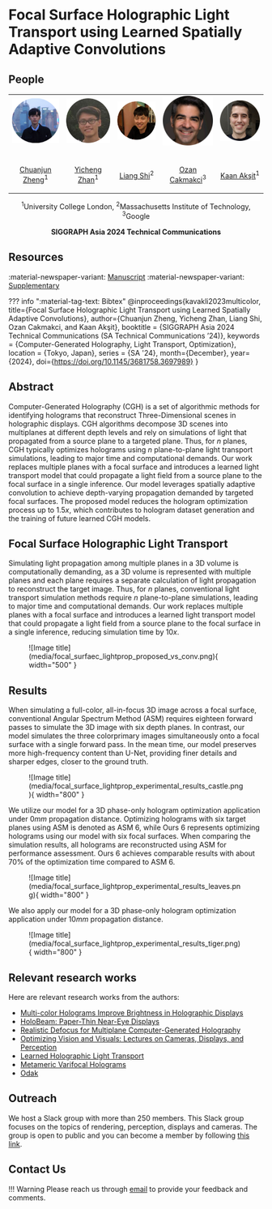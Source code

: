 # Focal Surface Holographic Light Transport using Learned Spatially Adaptive Convolutions

## People
<table class=""  style="margin: 10px auto;">
  <tbody>
    <tr>
      <td> <img src="../../people/chuanjun_zheng.png" width="120" alt=/> &nbsp;&nbsp;&nbsp;&nbsp;</td>
      <td> <img src="../../people/yicheng_zhan.png" width="120" alt=/> &nbsp;&nbsp;&nbsp;&nbsp;</td>
      <td> <img src="../../people/liang_shi.png" width="120" alt=/> &nbsp;&nbsp;&nbsp;&nbsp;</td>
      <td> <img src="../../people/ozan_cakmakci.png" width="120" alt=/> &nbsp;&nbsp;&nbsp;&nbsp;</td>
      <td> <img src="../../people/kaan_aksit.png" width="120" alt=/> &nbsp;&nbsp;&nbsp;&nbsp;</td>
    </tr>
    <tr>
      <td><p style="text-align:center;"><a href="https://scholar.google.com.hk/citations?user=9Jk_LC8AAAAJ&hl=zh-CN">Chuanjun Zheng</a><sup>1</sup></p></td>
      <td><p style="text-align:center;"><a href="https://scholar.google.com/citations?hl=zh-CN&user=x2ptSYUAAAAJ">Yicheng Zhan</a><sup>1</sup></p></td>
      <td><p style="text-align:center;"><a href="https://people.csail.mit.edu/liangs/">Liang Shi</a><sup>2</sup></p></td>
      <td><p style="text-align:center;"><a href="https://scholar.google.com/citations?user=xZLjeAMAAAAJ&hl=en">Ozan Cakmakci</a><sup>3</sup></p></td>
      <td><p style="text-align:center;"><a href="https://kaanaksit.com">Kaan Akşit</a><sup>1</sup></p></td>
    </tr>
  </tbody>
</table>
<p style="text-align:center;">
<sup>1</sup>University College London,
<sup>2</sup>Massachusetts Institute of Technology,
<sup>3</sup>Google
</p>
<p style="text-align:center;"><b>SIGGRAPH Asia 2024 Technical Communications </b></p>

## Resources
:material-newspaper-variant: [Manuscript](https://kaanaksit.com/assets/pdf/ZhengEtAl_SigAsia2024_Focal_surface_holographic_light_transport_using_learned_spatially_adaptive_convolutions.pdf)
:material-newspaper-variant: [Supplementary](https://kaanaksit.com/assets/pdf/ZhengEtAl_SigAsia2024_Supplementary_Focal_surface_holographic_light_transport_using_learned_spatially_adaptive_convolutions.pdf)

[//]: # (:material-file-code: [Code]&#40;https://github.com/complight/multicolor&#41;)

[//]: # (:material-video-account: [Project video]&#40;https://kaanaksit.com/assets/video/KavakliSigAsia2023Multicolor.mp4&#41;)
??? info ":material-tag-text: Bibtex"
        @inproceedings{kavakli2023multicolor,
          title={Focal Surface Holographic Light Transport using Learned Spatially Adaptive Convolutions},
          author={Chuanjun Zheng, Yicheng Zhan, Liang Shi, Ozan Cakmakci, and Kaan Akşit},
          booktitle = {SIGGRAPH Asia 2024 Technical Communications (SA Technical Communications ’24)},
          keywords = {Computer-Generated Holography, Light Transport, Optimization},
          location = {Tokyo, Japan},
          series = {SA '24},
          month={December},
          year={2024},
          doi={https://doi.org/10.1145/3681758.3697989}
        }


[//]: # (## Video)

[//]: # (<video controls>)

[//]: # (<source src="https://kaanaksit.com/assets/video/KavakliSigAsia2023Multicolor.mp4" id="“ type="video/mp4">)

[//]: # (</video>)


## Abstract
Computer-Generated Holography (CGH) is a set of algorithmic methods for identifying holograms that reconstruct Three-Dimensional 
scenes in holographic displays. CGH algorithms decompose 3D scenes into multiplanes at different depth levels and rely on simulations
of light that propagated from a source plane to a targeted plane. Thus, for $n$ planes, CGH typically optimizes holograms using $n$ plane-to-plane 
light transport simulations, leading to major time and computational demands. Our work replaces multiple planes with a focal surface and introduces 
a learned light transport model that could propagate a light field from a source plane to the focal surface in a single inference. Our model leverages 
spatially adaptive convolution to achieve depth-varying propagation demanded by targeted focal surfaces. The proposed model reduces the hologram 
optimization process up to $1.5x$, which contributes to hologram dataset generation and the training of future learned CGH models.


## Focal Surface Holographic Light Transport
Simulating light propagation among multiple planes in a 3D volume is computationally 
demanding, as a 3D volume is represented with multiple planes and each plane requires
a separate calculation of light propagation to reconstruct the target image. Thus, 
for $n$ planes, conventional light transport simulation methods require $n$ plane-to-plane 
simulations, leading to major time and computational demands. Our work replaces multiple
planes with a focal surface and introduces a learned light transport model that could 
propagate a light field from a source plane to the focal surface in a single inference,
reducing simulation time by $10x$.
<figure markdown>
  ![Image title](media/focal_surfaec_lightprop_proposed_vs_conv.png){ width="500" }
</figure>

## Results
When simulating a full-color, all-in-focus 3D image across a focal surface, conventional 
Angular Spectrum Method (ASM) requires eighteen forward
passes to simulate the 3D image with six depth planes.
In contrast, our model simulates the three colorprimary images simultaneously
onto a focal surface with a single forward pass. 
In the mean time, our model preserves more high-frequency content than U-Net, providing 
finer details and sharper edges, closer to the ground truth. 
<figure markdown>
  ![Image title](media/focal_surface_lightprop_experimental_results_castle.png){ width="800" }
</figure>

 We utilize our model for a 3D phase-only hologram optimization application under
 $0 mm$ propagation distance. Optimizing holograms with six target planes using ASM
 is denoted as ASM 6, while Ours 6 represents optimizing holograms using our model with six
 focal surfaces. When comparing the simulation results, all holograms are reconstructed using ASM for performance assessment. 
Ours 6 achieves comparable results with about $70\%$ of the optimization time compared to ASM 6.

<figure markdown>
  ![Image title](media/focal_surface_lightprop_experimental_results_leaves.png){ width="800" }
</figure>

We also apply our model for a 3D phase-only hologram optimization application under
 $10 mm$ propagation distance.

<figure markdown>
  ![Image title](media/focal_surface_lightprop_experimental_results_tiger.png){ width="800" }
</figure>




## Relevant research works
Here are relevant research works from the authors:

- [Multi-color Holograms Improve Brightness in Holographic Displays](multi_color.md)
- [HoloBeam: Paper-Thin Near-Eye Displays](holobeam.md)
- [Realistic Defocus for Multiplane Computer-Generated Holography](realistic_defocus_cgh.md)
- [Optimizing Vision and Visuals: Lectures on Cameras, Displays, and Perception](../teaching/siggraph2022_optimizing_vision_and_visuals.md)
- [Learned Holographic Light Transport](https://github.com/complight/realistic_holography)
- [Metameric Varifocal Holograms](https://github.com/complight/metameric_holography)
- [Odak](https://github.com/kunguz/odak)


[//]: # (## External Other Links)

[//]: # (Here are links related to our project such as videos, articles or podcasts:)

[//]: # ()
[//]: # (- [ACM SIGGRAPH Asia 2023, Technical Papers Fast Forward &#40;Preview the presentations on 13 Dec, Day 2&#41;]&#40;https://youtu.be/dMsD_xXOEKA?feature=shared&t=332&#41;)


## Outreach
We host a Slack group with more than 250 members.
This Slack group focuses on the topics of rendering, perception, displays and cameras.
The group is open to public and you can become a member by following [this link](../outreach/index.md).

## Contact Us
!!! Warning
    Please reach us through [email](mailto:chuanjunzhengcs@gmail.com) to provide your feedback and comments.




